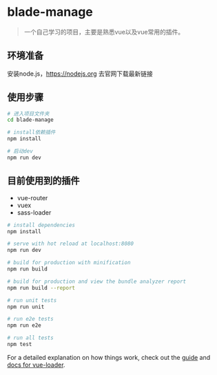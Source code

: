 # blade-manage

> 一个自己学习的项目，主要是熟悉vue以及vue常用的插件。

## 环境准备

安装node.js，https://nodejs.org 去官网下载最新链接

## 使用步骤

```bash
# 进入项目文件夹
cd blade-manage

# install依赖插件
npm install

# 启动dev
npm run dev
```
## 目前使用到的插件
* vue-router
* vuex
* sass-loader

``` bash
# install dependencies
npm install

# serve with hot reload at localhost:8080
npm run dev

# build for production with minification
npm run build

# build for production and view the bundle analyzer report
npm run build --report

# run unit tests
npm run unit

# run e2e tests
npm run e2e

# run all tests
npm test
```

For a detailed explanation on how things work, check out the [guide](http://vuejs-templates.github.io/webpack/) and [docs for vue-loader](http://vuejs.github.io/vue-loader).
